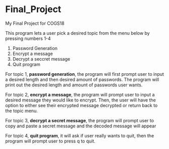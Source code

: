 # Final_Project
My Final Project for COGS18

This program lets a user pick a desired topic from the menu below by pressing numbers 1-4
1. Password Generation
2. Encrypt a message
3. Decrypt a seccret message
4. Quit program 

For topic 1, **password generation**, the program will first prompt user to input a desired length and then desired amount of passwords. The program will print out the desired length and amount of passwords user wants.

For topic 2, **encrypt a message**, the program will prompt user to input a desired message they would like to encrypt. Then, the user will have the option to either see their encrypted message decrypted or return back to the topic menu.

For topic 3, **decrypt a secret message**, the program will prompt user to copy and paste a secret message and the decoded message will appear 

For topic 4, **quit program**, it will ask if user really wants to quit, then the program will prompt user to press q to quit.
